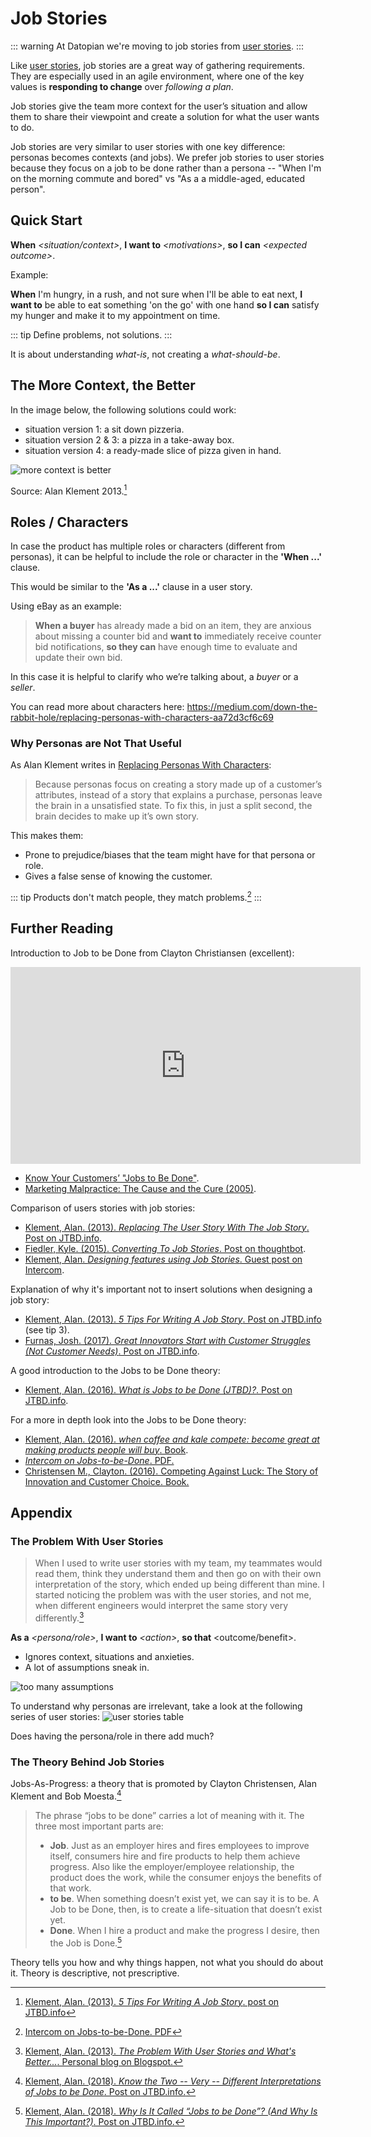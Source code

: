 # Job Stories

::: warning
At Datopian we're moving to job stories from [user stories](/user-stories/).
:::

Like [user stories](/user-stories/), job stories are a great way of gathering requirements. They are especially used in an agile environment, where one of the key values is **responding to change** over *following a plan*.

Job stories give the team more context for the user’s situation and allow them to share their viewpoint and create a solution for what the user wants to do.

Job stories are very similar to user stories with one key difference: personas becomes contexts (and jobs). We prefer job stories to user stories because they focus on a job to be done rather than a persona -- "When I'm on the morning commute and bored" vs "As a a middle-aged, educated person".

## Quick Start

**When** *<situation/context>*, **I want to** *\<motivations\>*, **so I can** *\<expected outcome\>*.

Example:

**When** I'm hungry, in a rush, and not sure when I'll be able to eat next, **I want to** be able to eat something 'on the go' with one hand **so I can** satisfy my hunger and make it to my appointment on time.

::: tip
Define problems, not solutions.
:::

It is about understanding *what-is*, not creating a *what-should-be*.

## The More Context, the Better

In the image below, the following solutions could work:

* situation version 1: a sit down pizzeria.
* situation version 2 & 3: a pizza in a take-away box.
* situation version 4: a ready-made slice of pizza given in hand.

![more context is better](https://miro.medium.com/max/2048/1*MvlgRZL90wtgSsvmtdZjww.png)

Source: Alan Klement 2013.[^5-tips]

[^5-tips]: [Klement, Alan. (2013). _5 Tips For Writing A Job Story_. post on JTBD.info](https://jtbd.info/5-tips-for-writing-a-job-story-7c9092911fc9)

## Roles / Characters

In case the product has multiple roles or characters (different from personas), it can be helpful to include the role or character in the **'When ...'** clause.

This would be similar to the **'As a ...'** clause in a user story.

Using eBay as an example:

> **When a buyer** has already made a bid on an item, they are anxious about missing a counter bid and **want to** immediately receive counter bid notifications, **so they can** have enough time to evaluate and update their own bid.

In this case it is helpful to clarify who we’re talking about, a *buyer* or a *seller*.

You can read more about characters here: https://medium.com/down-the-rabbit-hole/replacing-personas-with-characters-aa72d3cf6c69

### Why Personas are Not That Useful

As Alan Klement writes in [Replacing Personas With Characters][replacing]:

[replacing]: https://medium.com/down-the-rabbit-hole/replacing-personas-with-characters-aa72d3cf6c69

> Because personas focus on creating a story made up of a customer’s attributes, instead of a story that explains a purchase, personas leave the brain in a unsatisfied state. To fix this, in just a split second, the brain decides to make up it’s own story.

This makes them:

* Prone to prejudice/biases that the team might have for that persona or role.
* Gives a false sense of knowing the customer.

::: tip
Products don't match people, they match problems.[^intercom-pdf]
:::

[^intercom-pdf]: [Intercom on Jobs-to-be-Done. PDF](https://marketing.intercomcdn.com/assets/jtbd/v1/Intercom_on_Jobs-to-be-Done.pdf)

## Further Reading

Introduction to Job to be Done from Clayton Christiansen (excellent):

<iframe width="560" height="315" src="https://www.youtube.com/embed/sfGtw2C95Ms?start=28" frameborder="0" allow="accelerometer; autoplay; encrypted-media; gyroscope; picture-in-picture" allowfullscreen></iframe>

* [Know Your Customers’ "Jobs to Be Done"][jobs-2016].
* [Marketing Malpractice: The Cause and the Cure (2005)][marketing].

[jobs-2016]: https://hbr.org/2016/09/know-your-customers-jobs-to-be-done
[marketing]: https://hbr.org/2005/12/marketing-malpractice-the-cause-and-the-cure

Comparison of users stories with job stories:

* [Klement, Alan. (2013). *Replacing The User Story With The Job Story*. Post on JTBD.info](https://jtbd.info/replacing-the-user-story-with-the-job-story-af7cdee10c27).
* [Fiedler, Kyle. (2015). *Converting To Job Stories*. Post on thoughtbot](https://thoughtbot.com/blog/converting-to-jobs-stories).
* [Klement, Alan. *Designing features using Job Stories*. Guest post on Intercom](https://www.intercom.com/blog/using-job-stories-design-features-ui-ux/).

Explanation of why it's important not to insert solutions when designing a job story:

* [Klement, Alan. (2013). *5 Tips For Writing A Job Story*. Post on JTBD.info](https://jtbd.info/5-tips-for-writing-a-job-story-7c9092911fc9#da5a) (see tip 3).
* [Furnas, Josh. (2017). *Great Innovators Start with Customer Struggles (Not Customer Needs)*. Post on JTBD.info](https://jtbd.info/great-innovators-start-with-customer-struggles-not-customer-needs-7f9a4fd9412a).

A good introduction to the Jobs to be Done theory:

* [Klement, Alan. (2016). *What is Jobs to be Done (JTBD)?*. Post on JTBD.info](https://jtbd.info/2-what-is-jobs-to-be-done-jtbd-796b82081cca).

For a more in depth look into the Jobs to be Done theory:

* [Klement, Alan. (2016). *when coffee and kale compete: become great at making products people will buy*. Book](http://www.whencoffeeandkalecompete.com/).
* [*Intercom on Jobs-to-be-Done*. PDF.](https://marketing.intercomcdn.com/assets/jtbd/v1/Intercom_on_Jobs-to-be-Done.pdf)
* [Christensen M., Clayton. (2016). Competing Against Luck: The Story of Innovation and Customer Choice. Book.](https://www.christenseninstitute.org/books/competing-against-luck/)

## Appendix

### The Problem With User Stories

> When I used to write user stories with my team, my teammates would read them, think they understand them and then go on with their own interpretation of the story, which ended up being different than mine. I started noticing the problem was with the user stories, and not me, when different engineers would interpret the same story very differently.[^problem-with-user-stories]

[^problem-with-user-stories]: [Klement, Alan. (2013). *The Problem With User Stories and What's Better...*. Personal blog on Blogspot.](https://web.archive.org/web/20160616195445/http://alanklement.blogspot.com/2013/03/the-problem-with-user-stories-and-whats.html)

**As a** *\<persona/role\>*, **I want to** *\<action\>*, **so that** \<outcome/benefit\>.

* Ignores context, situations and anxieties.
* A lot of assumptions sneak in.

![too many assumptions](https://i.imgur.com/BpLmQsj.png)

To understand why personas are irrelevant, take a look at the following series of user stories:
![user stories table](https://miro.medium.com/max/922/1*AKw3nKW5wo3j1WvepFgOLg.jpeg)

Does having the persona/role in there add much?

### The Theory Behind Job Stories

Jobs-As-Progress: a theory that is promoted by Clayton Christensen, Alan Klement and Bob Moesta.[^jobs-as-progress]

[^jobs-as-progress]: [Klement, Alan. (2018). *Know the Two -- Very -- Different Interpretations of Jobs to be Done*. Post on JTBD.info.](https://jtbd.info/know-the-two-very-different-interpretations-of-jobs-to-be-done-5a18b748bd89)

> The phrase “jobs to be done” carries a lot of meaning with it. The three most important parts are:
>
>* **Job**. Just as an employer hires and fires employees to improve itself, consumers hire and fire products to help them achieve progress. Also like the employer/employee relationship, the product does the work, while the consumer enjoys the benefits of that work.
>* **to be**. When something doesn’t exist yet, we can say it is to be. A Job to be Done, then, is to create a life-situation that doesn’t exist yet.
>* **Done**. When I hire a product and make the progress I desire, then the Job is Done.[^why-the-name]

[^why-the-name]: [Klement, Alan. (2018). *Why Is It Called “Jobs to be Done”? (And Why Is This Important?)*. Post on JTBD.info.](https://jtbd.info/why-is-it-called-jobs-to-be-done-and-why-is-this-important-7febc880289b)

Theory tells you how and why things happen, not what you should do about it. Theory is descriptive, not prescriptive.
